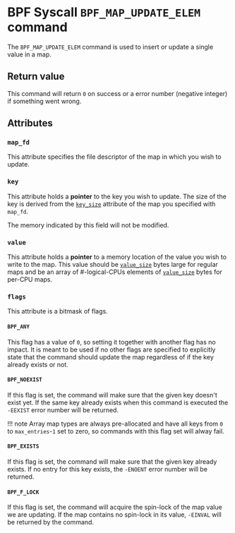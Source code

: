 # BPF Syscall `BPF_MAP_UPDATE_ELEM` command

The `BPF_MAP_UPDATE_ELEM` command is used to insert or update a single value in a map.

## Return value

This command will return `0` on success or a error number (negative integer) if something went wrong.

## Attributes
### `map_fd`

This attribute specifies the file descriptor of the map in which you wish to update.

### `key`

This attribute holds a **pointer** to the key you wish to update. The size of the key is derived from the [`key_size`](BPF_MAP_CREATE.md#key_size) attribute of the map you specified with `map_fd`.

The memory indicated by this field will not be modified.

### `value`

This attribute holds a **pointer** to a memory location of the value you wish to write to the map. This value should be [`value_size`](BPF_MAP_CREATE.md#value_size) bytes large for regular maps and be an array of #-logical-CPUs elements of [`value_size`](BPF_MAP_CREATE.md#value_size) bytes for per-CPU maps.

### `flags`

This attribute is a bitmask of flags.

#### `BPF_ANY`

This flag has a value of `0`, so setting it together with another flag has no impact. It is meant to be used if no other flags are specified to explicitly state that the command should update the map regardless of if the key already exists or not.

#### `BPF_NOEXIST`

If this flag is set, the command will make sure that the given key doesn't exist yet. If the same key already exists when this command is executed the `-EEXIST` error number will be returned.

!!! note
    Array map types are always pre-allocated and have all keys from `0` to `max_entries`-`1` set to zero, so commands with this flag set will alway fail.

#### `BPF_EXISTS`

If this flag is set, the command will make sure that the given key already exists. If no entry for this key exists, the `-ENOENT` error number will be returned.

#### `BPF_F_LOCK`

If this flag is set, the command will acquire the spin-lock of the map value we are updating. If the map contains no spin-lock in its value, `-EINVAL` will be returned by the command.
